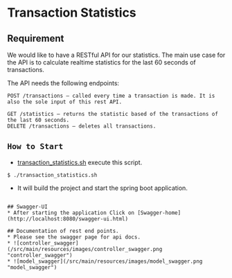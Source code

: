 # Transaction Statistics

## Requirement
We would like to have a RESTful API for our statistics. The main use case for the API is to calculate realtime statistics for the last 60 seconds of transactions.

The API needs the following endpoints:

```
POST /transactions – called every time a transaction is made. It is also the sole input of this rest API.

GET /statistics – returns the statistic based of the transactions of the last 60 seconds.
DELETE /transactions – deletes all transactions.
```


## `How to Start`
* [transaction_statistics.sh](/transaction_statistics.sh) execute this script. 
```
$ ./transaction_statistics.sh
```
* It will build the project and start the spring boot application.

```

## Swagger-UI
* After starting the application Click on [Swagger-home](http://localhost:8080/swagger-ui.html)

## Documentation of rest end points.
* Please see the swagger page for api docs.
* ![controller_swagger](/src/main/resources/images/controller_swagger.png "controller_swagger")
* ![model_swagger](/src/main/resources/images/model_swagger.png "model_swagger")

